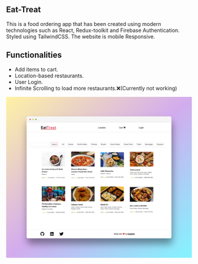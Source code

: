 ## Eat-Treat

This is a food ordering app that has been created using modern technologies such as React, Redux-toolkit and Firebase Authentication. Styled using TailwindCSS. The website is mobile Responsive.


## Functionalities

- Add items to cart.
- Location-based restaurants.
- User Login.
- Infinite Scrolling to load more restaurants.❌(Currently not working)

![](./public/images/pika-1679249665305-1x.png)

<!-- Cart and Menu

![](./public/images//pika-1679250695005-1x.png)

User Login

![](./public/images/pika-1679249983322-1x.png) -->
